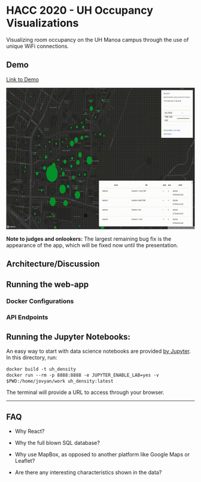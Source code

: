 # HACC 2020 - UH Occupancy Visualizations
Visualizing room occupancy on the UH Manoa campus through the use of unique WiFi connections.

## Demo

[Link to Demo](https://hacc.kauaitechgroup.com)

![Demo gif](./output.gif)

**Note to judges and onlookers:** The largest remaining bug fix is the appearance of the app, which will be fixed now until the presentation.

## Architecture/Discussion

## Running the web-app

### Docker Configurations

### API Endpoints

## Running the Jupyter Notebooks:
An easy way to start with data science notebooks are provided [by Jupyter](https://github.com/jupyter/docker-stacks). In this directory, run:

```
docker build -t uh_density
docker run --rm -p 8888:8888 -e JUPYTER_ENABLE_LAB=yes -v $PWD:/home/jovyan/work uh_density:latest
```

The terminal will provide a URL to access through your browser.

---

## FAQ
* Why React?

* Why the full blown SQL database?

* Why use MapBox, as opposed to another platform like Google Maps or Leaflet?

* Are there any interesting characteristics shown in the data?

